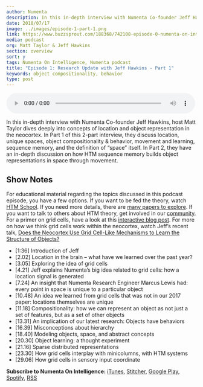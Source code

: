 ```yaml
---
author: Numenta
description: In this in-depth interview with Numenta Co-founder Jeff Hawkins, host Matt Taylor dives deeply into concepts of location and object representation in the neocortex. In Part 1 of this 2-part interview, they discuss location, unique spaces, object compositionality & behavior, movement and learning, sequence memory, and the definition of “space” itself.
date: 2018/07/17
image: ../images/episode-1-part-1.png
link: https://www.buzzsprout.com/188368/742108-episode-0-numenta-on-intelligence-trailer
media: podcast
org: Matt Taylor & Jeff Hawkins
section: overview
sort: y
tags: Numenta On Intelligence, Numenta podcast
title: "Episode 1: Research Update with Jeff Hawkins - Part 1"
keywords: object compositionality, behavior
type: post
---
```


<audio controls preload="metadata" style=" width:500px;"> <source src="https://www.buzzsprout.com/188368/753219-episode-1-research-update-with-jeff-hawkins-part-1.mp3" type="audio/mpeg">Your browser does not support the audio element. </audio>

In this in-depth interview with Numenta Co-founder Jeff Hawkins, host Matt Taylor dives deeply into concepts of location and object representation in the neocortex. In Part 1 of this 2-part interview, they discuss location, unique spaces, object compositionality & behavior, movement and learning, sequence memory, and the definition of “space” itself. In Part 2, they have an in-depth discussion on how HTM sequence memory builds object representations in space through movement.

## Show Notes

For educational material regarding the topics discussed in this podcast episode, you have a few options. If you want to be fed the theory, watch [HTM School](https://numenta.org/htm-school/). If you need more details, there are [many papers to explore](/neuroscience-research/research-publications/papers/). If you want to talk to others about HTM theory, get involved in our [community](https://discourse.numenta.org/). For a primer on grid cells, have a look at this [interactive blog post](/blog/2018/05/25/how-grid-cells-map-space/). For more on how we think grid cells work within the neocortex, watch Jeff’s recent talk, [Does the Neocortex Use Grid Cell-Like Mechanisms to Learn the Structure of Objects?](/resources/videos/jeff-hawkins-simons-institute-talk/)

*	[1:36] Introduction of Jeff
*	[2.02] Location in the brain – what have we learned over the past year?
*	[3.05] Exploring the idea of grid cells
*	[4.21] Jeff explains Numenta’s big idea related to grid cells: how a location signal is generated
*	[7.24] An insight that Numenta Research Engineer Marcus Lewis had: every point in space is unique to a particular object
*	[10.48] An idea we learned from grid cells that was not in our 2017 paper: locations themselves are unique
*	[11.18] Compositionality: how we can represent an object as not just a set of features, but as a set of other objects
*	[13.31] An implication of our latest research: Objects have behaviors
*	[16.39] Misconceptions about hierarchy
*	[18.40] Modeling objects, space, and abstract concepts
*	[20.30] Object learning: a thought experiment
*	[21.16] Sparse distributed representations
*	[23.30] How grid cells interplay with minicolumns, with HTM systems
*	[29.06] How grid cells in sensory input coordinate

**Subscribe to Numenta On Intelligence:**  [iTunes](https://itunes.apple.com/us/podcast/numenta-on-intelligence/id1406940219), [Stitcher](https://www.stitcher.com/podcast/numenta-on-intelligence), [Google Play](https://play.google.com/music/listen?u=1#/ps/Iso5mnblc5aksx4k6etlz5243se), [Spotify](https://open.spotify.com/show/1vH1TuF6HR51D4rYAfF7aT?si=zqpeFHAKRc6H7s9fsabukg), [RSS](https://feeds.buzzsprout.com/188368.rss)
